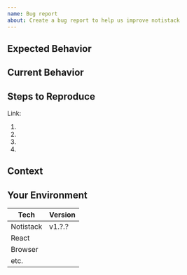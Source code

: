 ```yaml
---
name: Bug report
about: Create a bug report to help us improve notistack
---
```


<!--- Provide a general summary of the issue in the Title above -->

<!--
    Thank you very much for contributing to notistack by creating an issue! ❤️
    To avoid duplicate issues we ask you to check off the following list.
-->

## Expected Behavior

<!---
    Describe what should happen.
-->

## Current Behavior

<!---
    Describe what happens instead of the expected behavior.
-->

## Steps to Reproduce

<!---
    Provide a link to a live example (you can use codesandbox.io) and an unambiguous set of steps to reproduce this bug.
    Include code to reproduce, if relevant (which it most likely is).

    This codesandbox.io template _may_ be a good starting point:
    https://codesandbox.io/s/github/iamhosseindhv/notistack/tree/master/examples/simple-example

    If YOU DO NOT take time to provide a codesandbox.io reproduction, should the COMMUNITY take time to help you?
-->

Link:

1.
2.
3.
4.

## Context

<!---
    What are you trying to accomplish? How has this issue affected you?
    Providing context helps us come up with a solution that is most useful in the real world.
-->

## Your Environment

<!---
    Include as many relevant details about the environment with which you experienced the bug.
    If you encounter issues with typescript please include version and tsconfig.
-->

| Tech      | Version |
| --------- | ------- |
| Notistack | v1.?.?  |
| React     |         |
| Browser   |         |
| etc.      |         |

<!---
    Issue template from Material-ui
-->
